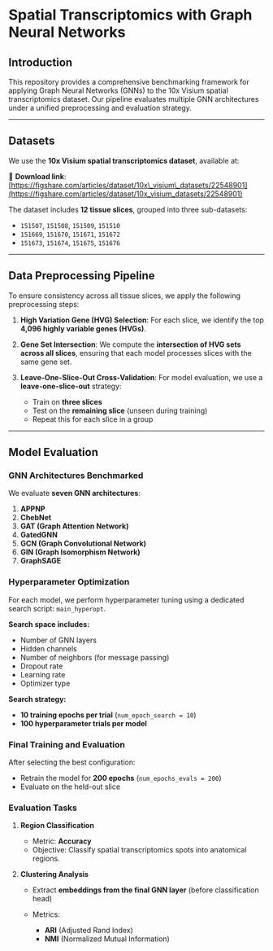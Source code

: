 # Spatial Transcriptomics with Graph Neural Networks

## Introduction

This repository provides a comprehensive benchmarking framework for applying Graph Neural Networks (GNNs) to the 10x Visium spatial transcriptomics dataset. Our pipeline evaluates multiple GNN architectures under a unified preprocessing and evaluation strategy.

---

## Datasets

We use the **10x Visium spatial transcriptomics dataset**, available at:

📂 **Download link**: [https://figshare.com/articles/dataset/10x\_visium\_datasets/22548901](https://figshare.com/articles/dataset/10x_visium_datasets/22548901)

The dataset includes **12 tissue slices**, grouped into three sub-datasets:

* `151507`, `151508`, `151509`, `151510`
* `151669`, `151670`, `151671`, `151672`
* `151673`, `151674`, `151675`, `151676`

---

## Data Preprocessing Pipeline

To ensure consistency across all tissue slices, we apply the following preprocessing steps:

1. **High Variation Gene (HVG) Selection**:
   For each slice, we identify the top **4,096 highly variable genes (HVGs)**.

2. **Gene Set Intersection**:
   We compute the **intersection of HVG sets across all slices**, ensuring that each model processes slices with the same gene set.

3. **Leave-One-Slice-Out Cross-Validation**:
   For model evaluation, we use a **leave-one-slice-out** strategy:

   * Train on **three slices**
   * Test on the **remaining slice** (unseen during training)
   * Repeat this for each slice in a group

---

## Model Evaluation

### GNN Architectures Benchmarked

We evaluate **seven GNN architectures**:

1. **APPNP**
2. **ChebNet**
3. **GAT (Graph Attention Network)**
4. **GatedGNN**
5. **GCN (Graph Convolutional Network)**
6. **GIN (Graph Isomorphism Network)**
7. **GraphSAGE**

### Hyperparameter Optimization

For each model, we perform hyperparameter tuning using a dedicated search script: `main_hyperopt`.

**Search space includes:**

* Number of GNN layers
* Hidden channels
* Number of neighbors (for message passing)
* Dropout rate
* Learning rate
* Optimizer type

**Search strategy:**

* **10 training epochs per trial** (`num_epoch_search = 10`)
* **100 hyperparameter trials per model**

### Final Training and Evaluation

After selecting the best configuration:

* Retrain the model for **200 epochs** (`num_epochs_evals = 200`)
* Evaluate on the held-out slice

### Evaluation Tasks

1. **Region Classification**

   * Metric: **Accuracy**
   * Objective: Classify spatial transcriptomics spots into anatomical regions.

2. **Clustering Analysis**

   * Extract **embeddings from the final GNN layer** (before classification head)
   * Metrics:

     * **ARI** (Adjusted Rand Index)
     * **NMI** (Normalized Mutual Information)


